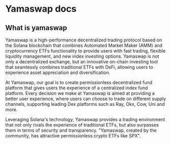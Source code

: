 # Yamaswap docs

## What is yamaswap

Yamaswap is a high-performance decentralized trading protocol based on the Solana blockchain that combines Automated Market Maker (AMM) and cryptocurrency ETFs functionality to provide users with fast trading, flexible liquidity management, and new index investing options. Yamaswap is not only a decentralized exchange, but an innovative on-chain investing tool that seamlessly combines traditional ETFs with DeFi, allowing users to experience asset appreciation and diversification.

At Yamaswap, our goal is to create permissionless decentralized fund platform that gives users the experience of a centralized index fund platform. Every decision we make at Yamaswap is aimed at providing a better user experience, where users can choose to trade on different supply channels, supporting leading Dex platforms such as Ray, Okx, Cow, Uni and more.

Leveraging Solana's technology, Yamaswap provides a trading environment that not only rivals the experience of traditional ETFs, but also surpasses them in terms of security and transparency. "Yamaswap, created by the community, has attractive permissionless crypto ETFs like SPX".
